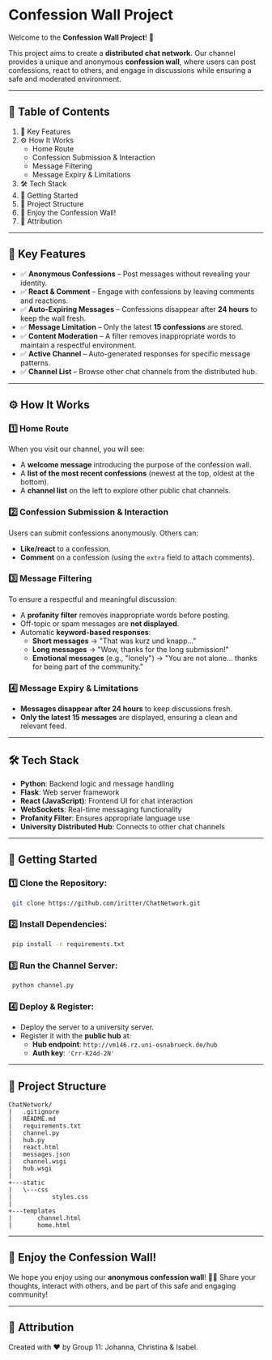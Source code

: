 # Confession Wall Project

Welcome to the **Confession Wall Project**! 🚀

This project aims to create a **distributed chat network**. Our channel provides a unique and anonymous **confession wall**, where users can post confessions, react to others, and engage in discussions while ensuring a safe and moderated environment.

---

## 📑 Table of Contents
1. 🔑 Key Features
2. ⚙️ How It Works
   - Home Route
   - Confession Submission & Interaction
   - Message Filtering
   - Message Expiry & Limitations
3. 🛠️ Tech Stack
4. 🚀 Getting Started
5. 📂 Project Structure
6. 🌟 Enjoy the Confession Wall!
7. 📝 Attribution

---

## 🔑 Key Features
- ✅ **Anonymous Confessions** – Post messages without revealing your identity.
- ✅ **React & Comment** – Engage with confessions by leaving comments and reactions.
- ✅ **Auto-Expiring Messages** – Confessions disappear after **24 hours** to keep the wall fresh.
- ✅ **Message Limitation** – Only the latest **15 confessions** are stored.
- ✅ **Content Moderation** – A filter removes inappropriate words to maintain a respectful environment.
- ✅ **Active Channel** – Auto-generated responses for specific message patterns.
- ✅ **Channel List** – Browse other chat channels from the distributed hub.

---

## ⚙️ How It Works

### 1️⃣ Home Route
When you visit our channel, you will see:
- A **welcome message** introducing the purpose of the confession wall.
- A **list of the most recent confessions** (newest at the top, oldest at the bottom).
- A **channel list** on the left to explore other public chat channels.

### 2️⃣ Confession Submission & Interaction
Users can submit confessions anonymously. Others can:
- **Like/react** to a confession.
- **Comment** on a confession (using the `extra` field to attach comments).

### 3️⃣ Message Filtering
To ensure a respectful and meaningful discussion:
- A **profanity filter** removes inappropriate words before posting.
- Off-topic or spam messages are **not displayed**.
- Automatic **keyword-based responses**:
  - **Short messages** → "That was kurz und knapp..."
  - **Long messages** → "Wow, thanks for the long submission!"
  - **Emotional messages** (e.g., "lonely") → "You are not alone… thanks for being part of the community."

### 4️⃣ Message Expiry & Limitations
- **Messages disappear after 24 hours** to keep discussions fresh.
- **Only the latest 15 messages** are displayed, ensuring a clean and relevant feed.

---

## 🛠️ Tech Stack
- **Python**: Backend logic and message handling
- **Flask**: Web server framework
- **React (JavaScript)**: Frontend UI for chat interaction
- **WebSockets**: Real-time messaging functionality
- **Profanity Filter**: Ensures appropriate language use
- **University Distributed Hub**: Connects to other chat channels

---

## 🚀 Getting Started
### 1️⃣ Clone the Repository:
```bash
 git clone https://github.com/iritter/ChatNetwork.git
```
### 2️⃣ Install Dependencies:
```bash
 pip install -r requirements.txt
```
### 3️⃣ Run the Channel Server:
```bash
 python channel.py
```
### 4️⃣ Deploy & Register:
- Deploy the server to a university server.
- Register it with the **public hub** at:
  - **Hub endpoint**: `http://vm146.rz.uni-osnabrueck.de/hub`
  - **Auth key**: `'Crr-K24d-2N'`

---

## 📂 Project Structure
```
ChatNetwork/
|   .gitignore
|   README.md
|   requirements.txt
|   channel.py
|   hub.py
|   react.html
|   messages.json
|   channel.wsgi
|   hub.wsgi
|
+---static
|   \---css
|           styles.css
|
+---templates
|       channel.html
|       home.html
```

---

## 🌟 Enjoy the Confession Wall!
We hope you enjoy using our **anonymous confession wall**! 💬💖
Share your thoughts, interact with others, and be part of this safe and engaging community!

---

## 📝 Attribution
Created with ❤️ by Group 11: Johanna, Christina & Isabel. 
